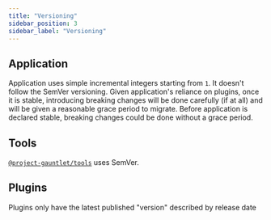 ```yaml
---
title: "Versioning"
sidebar_position: 3
sidebar_label: "Versioning"
---
```


## Application

Application uses simple incremental integers starting from `1`.
It doesn't follow the SemVer versioning.
Given application's reliance on plugins, once it is stable,
introducing breaking changes will be done carefully (if at all) and will be given a reasonable grace period to migrate.
Before application is declared stable, breaking changes could be done without a grace period.

## Tools

[`@project-gauntlet/tools`](https://www.npmjs.com/package/@project-gauntlet/tools) uses SemVer.

## Plugins

Plugins only have the latest published "version" described by release date